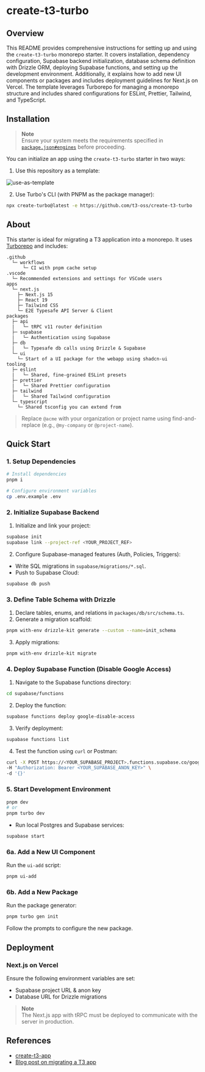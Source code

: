# create-t3-turbo

## Overview

This README provides comprehensive instructions for setting up and using the `create-t3-turbo` monorepo starter. It covers installation, dependency configuration, Supabase backend initialization, database schema definition with Drizzle ORM, deploying Supabase functions, and setting up the development environment. Additionally, it explains how to add new UI components or packages and includes deployment guidelines for Next.js on Vercel. The template leverages Turborepo for managing a monorepo structure and includes shared configurations for ESLint, Prettier, Tailwind, and TypeScript.

## Installation

> **Note**  
> Ensure your system meets the requirements specified in [`package.json#engines`](./package.json#L4) before proceeding.

You can initialize an app using the `create-t3-turbo` starter in two ways:

1. Use this repository as a template:

![use-as-template](https://github.com/t3-oss/create-t3-turbo/assets/51714798/bb6c2e5d-d8b6-416e-aeb3-b3e50e2ca994)

2. Use Turbo's CLI (with PNPM as the package manager):

```bash
npx create-turbo@latest -e https://github.com/t3-oss/create-t3-turbo
```

## About

This starter is ideal for migrating a T3 application into a monorepo. It uses [Turborepo](https://turborepo.org) and includes:

```text
.github
  └─ workflows
      └─ CI with pnpm cache setup
.vscode
  └─ Recommended extensions and settings for VSCode users
apps
  └─ next.js
    ├─ Next.js 15
    ├─ React 19
    ├─ Tailwind CSS
    └─ E2E Typesafe API Server & Client
packages
  ├─ api
  |   └─ tRPC v11 router definition
  ├─ supabase
  |   └─ Authentication using Supabase
  ├─ db
  |   └─ Typesafe db calls using Drizzle & Supabase
  └─ ui
    └─ Start of a UI package for the webapp using shadcn-ui
tooling
  ├─ eslint
  |   └─ Shared, fine-grained ESLint presets
  ├─ prettier
  |   └─ Shared Prettier configuration
  ├─ tailwind
  |   └─ Shared Tailwind configuration
  └─ typescript
    └─ Shared tsconfig you can extend from
```

> Replace `@acme` with your organization or project name using find-and-replace (e.g., `@my-company` or `@project-name`).

## Quick Start

### 1. Setup Dependencies

```bash
# Install dependencies
pnpm i

# Configure environment variables
cp .env.example .env
```

### 2. Initialize Supabase Backend

1. Initialize and link your project:

```bash
supabase init
supabase link --project-ref <YOUR_PROJECT_REF>
```

2. Configure Supabase-managed features (Auth, Policies, Triggers):

- Write SQL migrations in `supabase/migrations/*.sql`.
- Push to Supabase Cloud:

```bash
supabase db push
```

### 3. Define Table Schema with Drizzle

1. Declare tables, enums, and relations in `packages/db/src/schema.ts`.
2. Generate a migration scaffold:

```bash
pnpm with-env drizzle-kit generate --custom --name=init_schema
```

3. Apply migrations:

```bash
pnpm with-env drizzle-kit migrate
```

### 4. Deploy Supabase Function (Disable Google Access)

1. Navigate to the Supabase functions directory:

```bash
cd supabase/functions
```

2. Deploy the function:

```bash
supabase functions deploy google-disable-access
```

3. Verify deployment:

```bash
supabase functions list
```

4. Test the function using `curl` or Postman:

```bash
curl -X POST https://<YOUR_SUPABASE_PROJECT>.functions.supabase.co/google-disable-access \
-H "Authorization: Bearer <YOUR_SUPABASE_ANON_KEY>" \
-d '{}'
```

### 5. Start Development Environment

```bash
pnpm dev
# or
pnpm turbo dev
```

- Run local Postgres and Supabase services:

```bash
supabase start
```

### 6a. Add a New UI Component

Run the `ui-add` script:

```bash
pnpm ui-add
```

### 6b. Add a New Package

Run the package generator:

```bash
pnpm turbo gen init
```

Follow the prompts to configure the new package.

## Deployment

### Next.js on Vercel

Ensure the following environment variables are set:

- Supabase project URL & anon key
- Database URL for Drizzle migrations

> **Note**  
> The Next.js app with tRPC must be deployed to communicate with the server in production.

## References

- [create-t3-app](https://github.com/t3-oss/create-t3-app)
- [Blog post on migrating a T3 app](https://jumr.dev/blog/t3-turbo)
